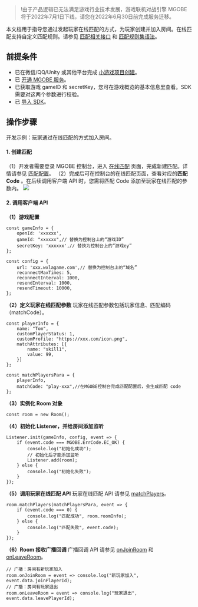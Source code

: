 >!由于产品逻辑已无法满足游戏行业技术发展，游戏联机对战引擎 MGOBE 将于2022年7月1日下线，请您在2022年6月30日前完成服务迁移。

本文档用于指导您通过发起玩家在线匹配的方式，为玩家创建并加入房间。在线匹配支持自定义匹配规则。请参见 [匹配相关接口](https://cloud.tencent.com/document/product/1038/33340) 和 [匹配规则集语法](https://cloud.tencent.com/document/product/1038/34952)。



## 前提条件
- 已在微信/QQ/Unity 或其他平台完成 [小游戏项目创建](https://cloud.tencent.com/document/product/1038/33300)。
- 已 [开通 MGOBE 服务](https://cloud.tencent.com/document/product/1038/33299)。
- 已获取游戏 gameID 和 secretKey，您可在游戏概览的基本信息里查看。SDK 需要对这两个参数进行校验。
- 已 [导入 SDK](https://cloud.tencent.com/document/product/1038/33301)。


## 操作步骤
开发示例：玩家通过在线匹配的方式加入房间。

#### 1. 创建匹配
（1）开发者需要登录 MGOBE 控制台，进入 [在线匹配](https://console.cloud.tencent.com/minigamecloud/room/play) 页面，完成新建匹配。详情请参见 [匹配配置](https://cloud.tencent.com/document/product/1038/34949)。
（2）完成后可在控制台的在线匹配页面，查看对应的**匹配 Code** 。在后续调用客户端 API 时，您需将匹配 Code 添加至玩家在线匹配的参数内。
![](https://main.qcloudimg.com/raw/063502ec6853538da5ab026206aeb5e6.jpg)



#### 2. 调用客户端 API

**（1）游戏配置**
```
const gameInfo = {
    openId: 'xxxxxx',
    gameId: "xxxxxx",// 替换为控制台上的“游戏ID”
    secretKey: 'xxxxxx',// 替换为控制台上的“游戏ey”
};

const config = {
    url: 'xxx.wxlagame.com',// 替换为控制台上的“域名”
    reconnectMaxTimes: 5,
    reconnectInterval: 1000,
    resendInterval: 1000,
    resendTimeout: 10000,
};
```

**（2）定义玩家在线匹配参数**
玩家在线匹配参数包括玩家信息、匹配编码（matchCode）。
```
const playerInfo = {
    name: "Tom",
    customPlayerStatus: 1,
    customProfile: "https://xxx.com/icon.png",
    matchAttributes: [{
        name: "skill1",
        value: 99,
    }]
};

const matchPlayersPara = {
    playerInfo,
    matchCode: "play-xxx",//在MGOBE控制台完成匹配配置后，会生成匹配 code
};
```

**（3）实例化 Room 对象**
```
const room = new Room();
```

**（4）初始化 Listener，并给房间添加监听**
```
Listener.init(gameInfo, config, event => {
    if (event.code === MGOBE.ErrCode.EC_OK) {
        console.log("初始化成功");
        // 初始化后才能添加监听
        Listener.add(room);
    } else {
        console.log("初始化失败");
    }
});
```

**（5）调用玩家在线匹配 API**
玩家在线匹配 API 请参见 [matchPlayers](https://cloud.tencent.com/document/product/1038/33340#matchplayers)。
```
room.matchPlayers(matchPlayersPara, event => {
    if (event.code === 0) {
        console.log("匹配成功", room.roomInfo);
    } else {
        console.log("匹配失败", event.code);
    }
});
```

**（6）Room 接收广播回调**
广播回调 API 请参见 [onJoinRoom](https://cloud.tencent.com/document/product/1038/33339#onjoinroom) 和 [onLeaveRoom](https://cloud.tencent.com/document/product/1038/33339#onleaveroom)。
```
// 广播：房间有新玩家加入
room.onJoinRoom = event => console.log("新玩家加入", event.data.joinPlayerId);
// 广播：房间有玩家退出
room.onLeaveRoom = event => console.log("玩家退出", event.data.leavePlayerId);
```


